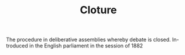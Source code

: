 ---
title: Cloture
letter: C
permalink: "/definitions/bld-cloture.html"
body: The procedure in deliberative assemblies whereby debate is closed. In-troduced
  in the English parliament in the session of 1882
published_at: '2018-07-07'
source: Black's Law Dictionary 2nd Ed (1910)
layout: post
---